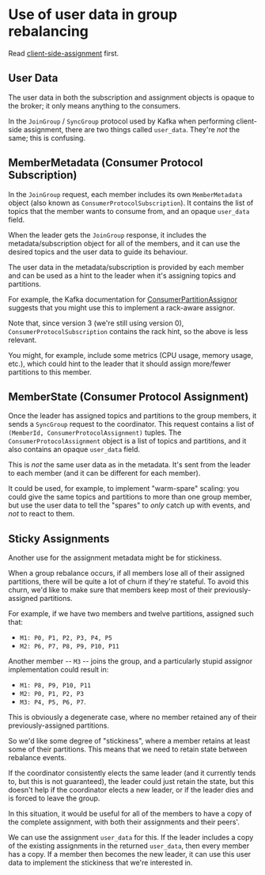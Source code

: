 # Use of user data in group rebalancing

Read [client-side-assignment](client-side-assignment.md) first.

## User Data

The user data in both the subscription and assignment objects is opaque to the broker; it only means anything to the
consumers.

In the `JoinGroup` / `SyncGroup` protocol used by Kafka when performing client-side assignment, there are two things
called `user_data`. They're _not_ the same; this is confusing.

## MemberMetadata (Consumer Protocol Subscription)

In the `JoinGroup` request, each member includes its own `MemberMetadata` object (also known as
`ConsumerProtocolSubscription`). It contains the list of topics that the member wants to consume from, and an opaque
`user_data` field.

When the leader gets the `JoinGroup` response, it includes the metadata/subscription object for all of the members, and
it can use the desired topics and the user data to guide its behaviour.

The user data in the metadata/subscription is provided by each member and can be used as a hint to the leader when it's
assigning topics and partitions.

For example, the Kafka documentation for
[ConsumerPartitionAssignor](https://kafka.apache.org/28/javadoc/org/apache/kafka/clients/consumer/ConsumerPartitionAssignor.html)
suggests that you might use this to implement a rack-aware assignor.

Note that, since version 3 (we're still using version 0), `ConsumerProtocolSubscription` contains the rack hint, so the
above is less relevant.

You might, for example, include some metrics (CPU usage, memory usage, etc.), which could hint to the leader that it
should assign more/fewer partitions to this member.

## MemberState (Consumer Protocol Assignment)

Once the leader has assigned topics and partitions to the group members, it sends a `SyncGroup` request to the
coordinator. This request contains a list of `(MemberId, ConsumerProtocolAssignment)` tuples. The
`ConsumerProtocolAssignment` object is a list of topics and partitions, and it also contains an opaque `user_data`
field.

This is _not_ the same user data as in the metadata. It's sent from the leader to each member (and it can be
different for each member).

It could be used, for example, to implement "warm-spare" scaling: you could give the same topics and partitions to more
than one group member, but use the user data to tell the "spares" to _only_ catch up with events, and _not_ to react to
them.

## Sticky Assignments

Another use for the assignment metadata might be for stickiness.

When a group rebalance occurs, if all members lose all of their assigned partitions, there will be quite a lot of churn
if they're stateful. To avoid this churn, we'd like to make sure that members keep most of their previously-assigned
partitions.

For example, if we have two members and twelve partitions, assigned such that:

- `M1: P0, P1, P2, P3, P4, P5`
- `M2: P6, P7, P8, P9, P10, P11`

Another member -- `M3` -- joins the group, and a particularly stupid assignor implementation could result in:

- `M1: P8, P9, P10, P11`
- `M2: P0, P1, P2, P3`
- `M3: P4, P5, P6, P7`.

This is obviously a degenerate case, where no member retained any of their previously-assigned partitions.

So we'd like some degree of "stickiness", where a member retains at least some of their partitions. This means that we
need to retain state between rebalance events.

If the coordinator consistently elects the same leader (and it currently tends to, but this is not guaranteed), the
leader could just retain the state, but this doesn't help if the coordinator elects a new leader, or if the leader dies
and is forced to leave the group.

In this situation, it would be useful for all of the members to have a copy of the complete assignment, with both their
assignments and their peers'.

We can use the assignment `user_data` for this. If the leader includes a copy of the existing assignments in the
returned `user_data`, then every member has a copy. If a member then becomes the new leader, it can use this user data
to implement the stickiness that we're interested in.
